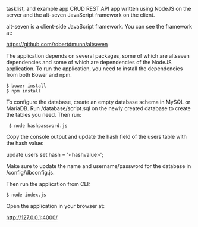 tasklist, and example app CRUD REST API app written using NodeJS on the server and the alt-seven JavaScript framework on the client.

alt-seven is a client-side JavaScript framework. You can see the framework at:

https://github.com/robertdmunn/altseven

The application depends on several packages, some of which are altseven dependencies and some of which are dependencies of the NodeJS application. To run the application, you need to install the dependencies from both Bower and npm.

    $ bower install
    $ npm install

To configure the database, create an empty database schema in MySQL or MariaDB. Run /database/script.sql on the newly created database to create the tables you need. Then run:

     $ node hashpassword.js

Copy the console output and update the hash field of the users table with the hash value:

update users set hash = '&lt;hashvalue&gt;';


Make sure to update the name and username/password for the database in /config/dbconfig.js.

Then run the application from CLI:

    $ node index.js

Open the application in your browser at:

http://127.0.0.1:4000/
